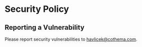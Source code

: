 # Security Policy

## Reporting a Vulnerability

Please report security vulnerabilities to [havlicek@cothema.com](mailto:havlicek@cothema.com).
